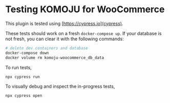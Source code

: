 # Testing KOMOJU for WooCommerce

This plugin is tested using [https://cypress.io](cypress).

These tests should work on a fresh `docker-compose up`. If your database is not fresh, you can clear it with the following commands:

```bash
# delete dev containers and database
docker-compose down
docker volume rm komoju-woocommerce_db_data
```


To run tests,

```bash
npx cypress run
```


To visually debug and inspect the in-progress tests,

```bash
npx cypress open
```
